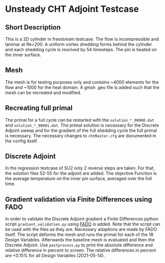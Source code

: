 # Unsteady CHT Adjoint Testcase

## Short Description
This is a 2D cylinder in freestream testcase. The flow is incompressible and laminar at Re=200.
A uniform vortex shedding forms behind the cylinder and each shedding cycle is resolved by 54 timesteps.
The pin is heated on the inner surface.

## Mesh
The mesh is for testing purposes only and contains ~4000 elements for the flow and ~1000 for the heat domain.
A gmsh .geo file is added such that the mesh can be recreated and modified.

## Recreating full primal
The primal for a full cycle can be restarted with the `solution_*_00000.dat` and `solution_*_00001.dat`.
The primal solution is necessary for the Discrete Adjoint sweep and for the gradient of the full
shedding cycle the full primal is necessary. The necessary changes to `chtMaster.cfg` are documented
in the config itself.

## Discrete Adjoint
In the regression testcase of SU2 only 2 reverse steps are taken.
For that, the solution files 52-55 for the adjoint are added.
The objective Function is the average temperature on the inner pin surface, averaged over the full time.

## Gradient validation via Finite Differences using FADO
In order to validate the Discrete Adjoint gradient a Finite Differences python script `gradient_validation.py`
using [FADO](www.github.com/su2code/FADO) is added.
Note that the script can be used with the files as they are. Necessary adaptions are made by FADO itself.
The script deforms the mesh and runs the primal for each of the 18 Design Variables.
Afterwards the baseline mesh is evaluated and then the Discrete Adjoint.
Use `postprocess.py` to print the absolute difference and relative difference in percent to screen.
The relative differences in percent are <0.15% for all Design Variables (2021-05-14).
